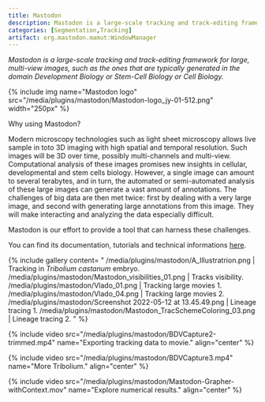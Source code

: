 ```yaml
---
title: Mastodon
description: Mastodon is a large-scale tracking and track-editing framework for large, multi-view images, such as the ones that are typically generated in the domain Development Biology or Stem-Cell Biology or Cell Biology.
categories: [Segmentation,Tracking]
artifact: org.mastodon.mamut:WindowManager
---
```


*Mastodon is a large-scale tracking and track-editing framework for large, multi-view images, such as the ones that are typically generated in the domain Development Biology or Stem-Cell Biology or Cell Biology.*

{% include img name="Mastodon logo" src="/media/plugins/mastodon/Mastodon-logo_jy-01-512.png" width="250px" %}

Why using Mastodon?

Modern microscopy technologies such as light sheet microscopy allows live sample in toto 3D imaging with high spatial and temporal resolution. Such images will be 3D over time, possibly multi-channels and multi-view. Computational analysis of these images promises new insights in cellular, developmental and stem cells biology. However, a single image can amount to several terabytes, and in turn, the automated or semi-automated analysis of these large images can generate a vast amount of annotations. The challenges of big data are then met twice: first by dealing with a very large image, and second with generating large annotations from this image. They will make interacting and analyzing the data especially difficult.

Mastodon is our effort to provide a tool that can harness these challenges.

You can find its documentation, tutorials and technical informations [here](https://mastodon.readthedocs.io/en/latest/index.html).

{% include gallery content=
"
/media/plugins/mastodon/A_Illustratrion.png | Tracking in _Tribolium castanum_ embryo.
/media/plugins/mastodon/Mastodon_visibilities_01.png | Tracks visibility.
/media/plugins/mastodon/Vlado_01.png | Tracking large movies 1.
/media/plugins/mastodon/Vlado_04.png | Tracking large movies 2.
/media/plugins/mastodon/Screenshot 2022-05-12 at 13.45.49.png | Lineage tracing 1.
/media/plugins/mastodon/Mastodon_TracSchemeColoring_03.png | Lineage tracing 2.
"
%}

{% include video 
src="/media/plugins/mastodon/BDVCapture2-trimmed.mp4" 
name="Exporting tracking data to movie."
align="center" %}

{% include video 
src="/media/plugins/mastodon/BDVCapture3.mp4" 
name="More Tribolium."
align="center" %}

{% include video 
src="/media/plugins/mastodon/Mastodon-Grapher-withContext.mov"
name="Explore numerical results."
align="center" %}

